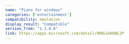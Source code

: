 ```yaml
---
name: "Piano for windows"
categories: ['entertainment']
compatibility: emulation
display_result: "Compatible"
version_from: "1.1.0.8"
link: https://apps.microsoft.com/detail/9NBLGGH0BL2P
---
```

